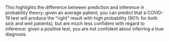 This highlights the difference between prediction and inference in probability theory: given an average patient, you can predict that a COVID-19 test will produce the "right" result with high probability (90% for both sick and well patients), but are much less confident with regard to inference: given a positive test, you are not confident about inferring a true diagnosis. 

